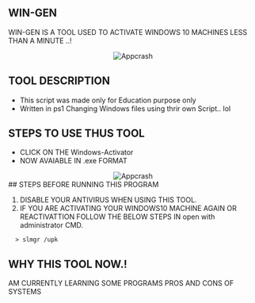 ## WIN-GEN
WIN-GEN IS A TOOL USED TO ACTIVATE WINDOWS 10 MACHINES LESS THAN A MINUTE ..!
<center><img src="https://raw.githubusercontent.com/Whitecat18/windows-10-Activator/main/image/Intro.PNG" alt="Appcrash"></center>

## TOOL DESCRIPTION
* This script was made only for Education purpose only
* Written in ps1 
Changing Windows files using thrir own Script.. lol

## STEPS TO USE THUS TOOL
* CLICK ON THE Windows-Activator
* NOW AVAIABLE IN .exe FORMAT 
<center><img src="https://https://raw.githubusercontent.com/Whitecat18/windows-10-Activator/main/image/main%20page.PNG" alt="Appcrash"></center>
## STEPS BEFORE RUNNING THIS PROGRAM 

1. DISABLE YOUR ANTIVIRUS WHEN USING THIS TOOL.
2. IF YOU ARE ACTIVATING YOUR WINDOWS10 MACHINE AGAIN OR REACTIVATTION FOLLOW THE BELOW STEPS IN open with administrator CMD.
```
  > slmgr /upk
```


## WHY THIS TOOL NOW.!
AM CURRENTLY LEARNING SOME PROGRAMS PROS AND CONS OF SYSTEMS


